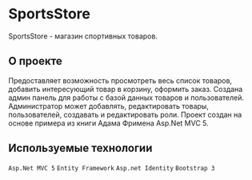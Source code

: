 # SportsStore
SportsStore - магазин спортивных товаров.

## О проекте

Предоставляет возможность просмотреть весь список товаров, добавить интересующий товар в корзину, оформить заказ.
Создана админ панель для работы с базой данных товаров и пользователей. Администратор может добавлять, редактировать товары,
пользователей, создавать и редактировать роли. Проект создан на основе примера из книги Адама Фримена Asp.Net MVC 5.

## Используемые технологии

`Asp.Net MVC 5`
`Entity Framework`
`Asp.net Identity`
`Bootstrap 3`
  
